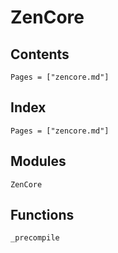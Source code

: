 # ZenCore

## Contents

```@contents
Pages = ["zencore.md"]
```

## Index

```@index
Pages = ["zencore.md"]
```

## Modules

```@docs
ZenCore
```

## Functions

```@docs
_precompile
```
